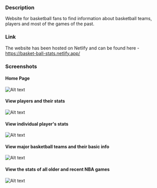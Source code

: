### Description

Website for basketball fans to find information about basketball teams, players and most of the games of the past.

### Link

The website has been hosted on Netlify and can be found here - https://basket-ball-stats.netlify.app/

### Screenshots

#### Home Page

![Alt text](https://i.ibb.co/tpzFB8M/Basketball-Stats.png)

#### View players and their stats

![Alt text](https://i.ibb.co/BVKNWL1/Basketball-Stats-1.png)

#### View individual player's stats

![Alt text](https://i.ibb.co/93TbGq5/Basketball-Stats-2.png)

#### View major basketball teams and their basic info

![Alt text](https://i.ibb.co/181RtRq/Basketball-Stats-3.png)

#### View the stats of all older and recent NBA games

![Alt text](https://i.ibb.co/nzrywpT/Basketball-Stats-4.png)
